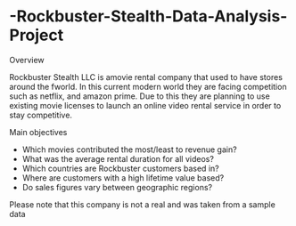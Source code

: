 # -Rockbuster-Stealth-Data-Analysis-Project

Overview

Rockbuster Stealth LLC is  amovie rental company that used to have stores around the fworld. In this current modern world they are facing competition such as netflix, and amazon prime. Due to this they are planning to use existing movie licenses to launch an online video rental service in order to stay competitive. 

Main objectives

- Which movies contributed the most/least to revenue gain? 
- What was the average rental duration for all videos?
- Which countries are Rockbuster customers based in?
-  Where are customers with a high lifetime value based?
- Do sales figures vary between geographic regions?

Please note that this company is not a real and was taken from a sample data
